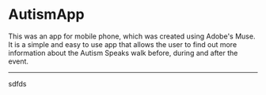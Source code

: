 # AutismApp
This was an app for mobile phone, which was created using Adobe's Muse. It is a simple and easy to use app that allows the user to find out more information about the Autism Speaks walk before, during and after the event. 
___
sdfds
